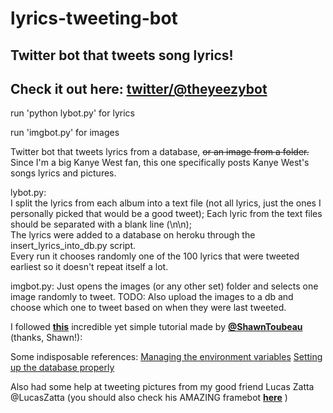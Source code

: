 # lyrics-tweeting-bot
## Twitter bot that tweets song lyrics!
## Check it out here: [twitter/@theyeezybot](https://twitter.com/theyeezybot)

run 'python lybot.py' for lyrics

run 'imgbot.py' for images

Twitter bot that tweets lyrics from a database, ~~or an image from a folder.~~  
Since I'm a big Kanye West fan, this one specifically posts Kanye West's songs lyrics and pictures.

lybot.py:  
I split the lyrics from each album into a text file (not all lyrics, just the ones I personally picked that would be a good tweet); Each lyric from the text files should be separated with a blank line (\n\n);  
The lyrics were added to a database on heroku through the insert_lyrics_into_db.py script.  
Every run it chooses randomly one of the 100 lyrics that were tweeted earliest so it doesn't repeat itself a lot.

imgbot.py:
Just opens the images (or any other set) folder and selects one image randomly to tweet.
TODO:
Also upload the images to a db and choose which one to tweet based on when they were last tweeted.

I followed [**this**](https://www.freecodecamp.org/news/building-a-twitter-lyric-bot-12468255a4ee/) incredible yet simple tutorial made by [**@ShawnToubeau**](https://github.com/ShawnToubeau) (thanks, Shawn!): 

Some indisposable references:
[Managing the environment variables](https://devcenter.heroku.com/articles/config-vars)
[Setting up the database properly](https://devcenter.heroku.com/articles/heroku-postgresql)

Also had some help at tweeting pictures from my good friend Lucas Zatta @LucasZatta (you should also check his AMAZING framebot [**here**](https://github.com/LucasZatta/FrameBot) )


